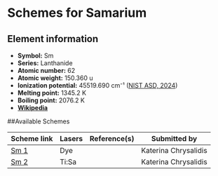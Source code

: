 # Schemes for Samarium

## Element information

- **Symbol:** Sm
- **Series:** Lanthanide
- **Atomic number:** 62
- **Atomic weight:** 150.360 u
- **Ionization potential:**  45519.690 cm⁻¹ ([NIST ASD, 2024](https://www.nist.gov/pml/atomic-spectra-database))
- **Melting point:** 1345.2 K
- **Boiling point:** 2076.2 K
- [**Wikipedia**](https://en.wikipedia.org/wiki/Samarium)

##Available Schemes

|       Scheme link       | Lasers | Reference(s) |     Submitted by     |
| ----------------------- | ------ | ------------ | -------------------- |
| [Sm 1](../sm/sm-001.md) | Dye    |              | Katerina Chrysalidis |
| [Sm 2](../sm/sm-002.md) | Ti:Sa  |              | Katerina Chrysalidis |
